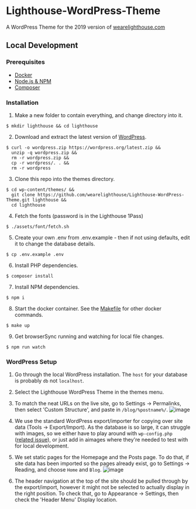 # Lighthouse-WordPress-Theme

A WordPress Theme for the 2019 version of [wearelighthouse.com](https://wearelighthouse.com/)


## Local Development

### Prerequisites

- [Docker](https://www.docker.com/get-started)
- [Node.js & NPM](https://nodejs.org/en/)
- [Composer](https://getcomposer.org/)


### Installation

1. Make a new folder to contain everything, and change directory into it.
```
$ mkdir lighthouse && cd lighthouse
```

2. Download and extract the latest version of [WordPress](https://wordpress.org/download/).
```
$ curl -o wordpress.zip https://wordpress.org/latest.zip &&
  unzip -q wordpress.zip &&
  rm -r wordpress.zip &&
  cp -r wordpress/. . &&
  rm -r wordpress
```

3. Clone this repo into the themes directory.
```
$ cd wp-content/themes/ &&
  git clone https://github.com/wearelighthouse/Lighthouse-WordPress-Theme.git lighthouse &&
  cd lighthouse
```

4. Fetch the fonts (password is in the Lighthouse 1Pass)
```
$ ./assets/font/fetch.sh
```

5. Create your own .env from .env.example - then if not using defaults, edit it to change the database details.
```
$ cp .env.example .env
```

6. Install PHP dependencies.
```
$ composer install
```

7. Install NPM dependencies.
```
$ npm i
```

8. Start the docker container. See the [Makefile](/Makefile) for other docker commands.
```
$ make up
```

9. Get browserSync running and watching for local file changes.
```
$ npm run watch
```

### WordPress Setup

1. Go through the local WordPress installation. The `host` for your database is probably `db` not `localhost`.

2. Select the Lighthouse WordPress Theme in the themes menu.

3. To match the neat URLs on the live site, go to Settings -> Permalinks, then select 'Custom Structure', and paste in `/blog/%postname%/`.
   ![image](https://user-images.githubusercontent.com/462459/190123657-da72e0ba-22fb-4ca3-876e-9b43a0fd4de1.png)

4. We use the standard WordPress export/importer for copying over site data (Tools -> Export/Import). As the database is so large, it can struggle with images, so we either have to play around with `wp-config.php` ([related issue](https://github.com/wearelighthouse/Lighthouse-WordPress-Theme/issues/48)), or just add in aimages where they're needed to test with for local development.

5. We set static pages for the Homepage and the Posts page. To do that, if site data has been imported so the pages already exist, go to Settings -> Reading, and choose `Home` and `Blog`.
   ![image](https://user-images.githubusercontent.com/462459/190124381-f91b3099-24a4-4748-9fee-acd10ca6c97f.png)
   
6. The header navigation at the top of the site should be pulled through by the export/import, however it might not be selected to actually display in the right position. To check that, go to Appearance -> Settings, then check the 'Header Menu' Display location.


